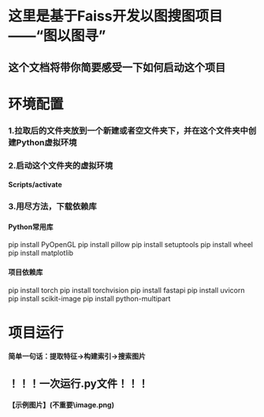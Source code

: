 # 这里是基于Faiss开发以图搜图项目——“图以图寻”
## 这个文档将带你简要感受一下如何启动这个项目

# 环境配置
### 1.拉取后的文件夹放到一个新建或者空文件夹下，并在这个文件夹中创建Python虚拟环境
### 2.启动这个文件夹的虚拟环境
#### Scripts/activate
### 3.用尽方法，下载依赖库
#### Python常用库
pip install PyOpenGL
pip install pillow
pip install setuptools
pip install wheel
pip install matplotlib
#### 项目依赖库
pip install torch
pip install torchvision
pip install fastapi
pip install uvicorn
pip install scikit-image
pip install python-multipart

# 项目运行
#### 简单一句话：提取特征->构建索引->搜索图片
## ！！！一次运行.py文件！！！
#### 【示例图片】(不重要\image.png)
